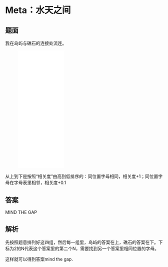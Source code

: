# Meta：水天之间

## 题面

我在岛屿与礁石的连接处流连。

<figure><img src="../../../.gitbook/assets/image (61).png" alt="" width="149"><figcaption></figcaption></figure>

从上到下是按照“相关度”由高到低排序的：同位置字母相同，相关度+1；同位置字母在字母表里相邻，相关度+0.1

## 答案

MIND THE GAP

## 解析

先按照题意排列好这四组，然后每一组里，岛屿的答案在上，礁石的答案在下。下标为2的N代表这个答案里的第二个N，需要找到另一个答案里相同位置的字母。

这样就可以得到答案mind the gap.
